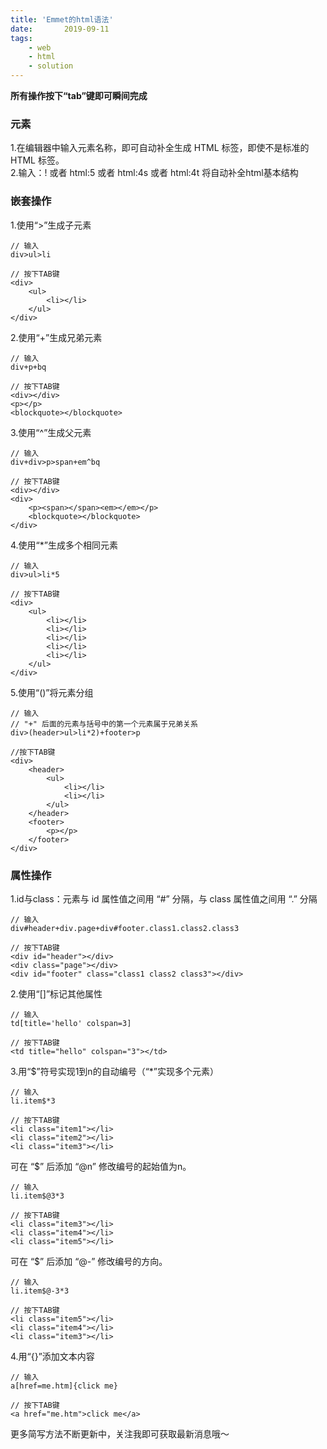 ```yaml
---
title: 'Emmet的html语法'
date:       2019-09-11
tags:
	- web
	- html
	- solution
---
```


**所有操作按下“tab”键即可瞬间完成**

### 元素
1.在编辑器中输入元素名称，即可自动补全生成 HTML 标签，即使不是标准的 HTML 标签。   
2.输入：! 或者 html:5 或者 html:4s 或者 html:4t 将自动补全html基本结构
### 嵌套操作
1.使用“>”生成子元素
```
// 输入
div>ul>li

// 按下TAB键
<div>
    <ul>
        <li></li>
    </ul>
</div>
```
2.使用“+”生成兄弟元素
```
// 输入
div+p+bq

// 按下TAB键
<div></div>
<p></p>
<blockquote></blockquote>
```
3.使用“^”生成父元素
```
// 输入
div+div>p>span+em^bq

// 按下TAB键
<div></div>
<div>
    <p><span></span><em></em></p>
    <blockquote></blockquote>
</div>
```
4.使用“*”生成多个相同元素
```
// 输入
div>ul>li*5

// 按下TAB键
<div>
    <ul>
        <li></li>
        <li></li>
        <li></li>
        <li></li>
        <li></li>
    </ul>
</div>
```
5.使用“()”将元素分组
```
// 输入
// "+" 后面的元素与括号中的第一个元素属于兄弟关系
div>(header>ul>li*2)+footer>p

//按下TAB键
<div>
    <header>
        <ul>
            <li></li>
            <li></li>
        </ul>
    </header>
    <footer>
        <p></p>
    </footer>
</div>
```

### 属性操作
1.id与class：元素与 id 属性值之间用 “#” 分隔，与 class 属性值之间用 “.” 分隔
```
// 输入
div#header+div.page+div#footer.class1.class2.class3

// 按下TAB键
<div id="header"></div>
<div class="page"></div>
<div id="footer" class="class1 class2 class3"></div>
```
2.使用“[]”标记其他属性
```
// 输入
td[title='hello' colspan=3]

// 按下TAB键
<td title="hello" colspan="3"></td>
```
3.用“$”符号实现1到n的自动编号（“*”实现多个元素）
```
// 输入
li.item$*3

// 按下TAB键
<li class="item1"></li>
<li class="item2"></li>
<li class="item3"></li>
```
可在 “$” 后添加 “@n” 修改编号的起始值为n。
```
// 输入
li.item$@3*3

// 按下TAB键
<li class="item3"></li>
<li class="item4"></li>
<li class="item5"></li>
```
可在 “$” 后添加 “@-” 修改编号的方向。
```
// 输入
li.item$@-3*3

// 按下TAB键
<li class="item5"></li>
<li class="item4"></li>
<li class="item3"></li>
```
4.用“{}”添加文本内容
```
// 输入
a[href=me.htm]{click me}

// 按下TAB键
<a href="me.htm">click me</a>
```
更多简写方法不断更新中，关注我即可获取最新消息哦～